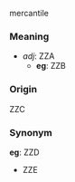 mercantile
### Meaning
+ _adj_: ZZA
    + __eg__: ZZB

### Origin

ZZC

### Synonym

__eg__: ZZD

+ ZZE


